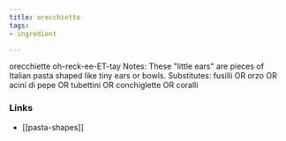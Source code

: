```yaml
---
title: orecchiette
tags:
- ingredient

---
```

orecchiette oh-reck-ee-ET-tay Notes: These "little ears" are pieces of Italian pasta shaped like tiny ears or bowls. Substitutes: fusilli OR orzo OR acini di pepe OR tubettini OR conchiglette OR coralli

### Links

* [[pasta-shapes]]
